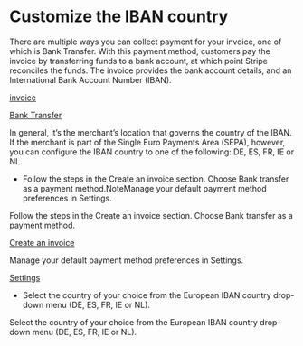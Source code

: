 # Customize the IBAN country

There are multiple ways you can collect payment for your invoice, one of which is Bank Transfer. With this payment method, customers pay the invoice by transferring funds to a bank account, at which point Stripe reconciles the funds. The invoice provides the bank account details, and an International Bank Account Number (IBAN).

[invoice](/api/invoices)

[Bank Transfer](/invoicing/bank-transfer)

In general, it’s the merchant’s location that governs the country of the IBAN. If the merchant is part of the Single Euro Payments Area (SEPA), however, you can configure the IBAN country to one of the following: DE, ES, FR, IE or NL.

- Follow the steps in the Create an invoice section. Choose Bank transfer as a payment method.NoteManage your default payment method preferences in Settings.

Follow the steps in the Create an invoice section. Choose Bank transfer as a payment method.

[Create an invoice](/invoicing/dashboard#create-invoice)

Manage your default payment method preferences in Settings.

[Settings](https://dashboard.stripe.com/settings/billing/invoice)

- Select the country of your choice from the European IBAN country drop-down menu (DE, ES, FR, IE or NL).

Select the country of your choice from the European IBAN country drop-down menu (DE, ES, FR, IE or NL).

